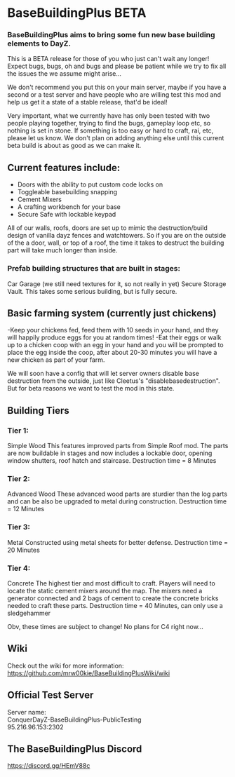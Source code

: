 # BaseBuildingPlus BETA

### BaseBuildingPlus aims to bring some fun new base building elements to DayZ.

This is a BETA release for those of you who just can't wait any longer! Expect bugs, bugs, oh and bugs and please be patient while we try to fix all the issues the we assume might arise... 

We don't recommend you put this on your main server, maybe if you have a second or a test server and have people who are willing test this mod and help us get it a state of a stable release, that'd be ideal! 

Very important, what we currently have has only been tested with two people playing together, trying to find the bugs, gameplay loop etc, so nothing is set in stone. If something is too easy or hard to craft, rai, etc, please let us know. We don't plan on adding anything else until this current beta build is about as good as we can make it.


## Current features include:
* Doors with the ability to put custom code locks on
* Toggleable basebuilding snapping
* Cement Mixers
* A crafting workbench for your base
* Secure Safe with lockable keypad

All of our walls, roofs, doors are set up to mimic the destruction/build design of vanilla dayz fences and watchtowers. So if you are on the outside of the a door, wall, or top of a roof, the time it takes to 
destruct the building part will take much longer than inside.

### Prefab building structures that are built in stages:
Car Garage (we still need textures for it, so not really in yet)
Secure Storage Vault. This takes some serious building, but is fully secure.

## Basic farming system (currently just chickens)
-Keep your chickens fed, feed them with 10 seeds in your hand, and they will happily produce eggs for you at random times!
-Eat their eggs or walk up to a chicken coop with an egg in your hand and you will be prompted to place the egg inside the coop, after about 20-30 minutes you will have a new chicken as part of your farm.

We will soon have a config that will let server owners disable base destruction from the outside, just like Cleetus's "disablebasedestruction". But for beta reasons we want to test the mod in this state.

## Building Tiers
### Tier 1:
Simple Wood
This features improved parts from Simple Roof mod. The parts are now buildable in stages and now includes a lockable door, opening window shutters, roof hatch and staircase.
Destruction time = 8 Minutes
### Tier 2:
Advanced Wood
These advanced wood parts are sturdier than the log parts and can be also be upgraded to metal during construction.
Destruction time = 12 Minutes
### Tier 3:
Metal
Constructed using metal sheets for better defense.
Destruction time = 20 Minutes
### Tier 4:
Concrete
The highest tier and most difficult to craft. Players will need to locate the static cement mixers around the map. The mixers need a generator connected and 2 bags of cement to create the concrete bricks needed to craft these parts.
Destruction time = 40 Minutes, can only use a sledgehammer

Obv, these times are subject to change!
No plans for C4 right now...

## Wiki
Check out the wiki for more information:
https://github.com/mrw00kie/BaseBuildingPlusWiki/wiki

## Official Test Server
Server name:  
ConquerDayZ-BaseBuildingPlus-PublicTesting  
95.216.96.153:2302  

## The BaseBuildingPlus Discord
https://discord.gg/HEmV88c
